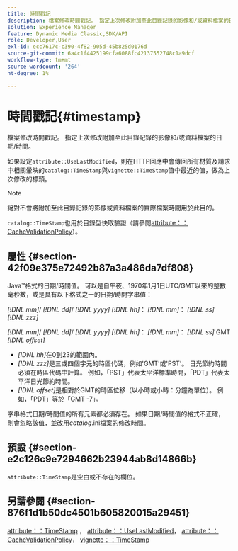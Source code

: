 ```yaml
---
title: 時間戳記
description: 檔案修改時間戳記。 指定上次修改附加至此目錄記錄的影像和/或資料檔案的日期/時間。
solution: Experience Manager
feature: Dynamic Media Classic,SDK/API
role: Developer,User
exl-id: ecc7617c-c390-4f82-905d-45b825d0176d
source-git-commit: 6a4c1f4425199cfa6088fc42137552748c1a9dcf
workflow-type: tm+mt
source-wordcount: '264'
ht-degree: 1%

---
```


# 時間戳記{#timestamp}

檔案修改時間戳記。 指定上次修改附加至此目錄記錄的影像和/或資料檔案的日期/時間。

如果設定`attribute::UseLastModified`，則在HTTP回應中會傳回所有材質及請求中相關暈映的`catalog::TimeStamp`與`vignette::TimeStamp`值中最近的值，做為上次修改的標頭。

>[!NOTE]
>
>絕對不會將附加至此目錄記錄的影像或資料檔案的實際檔案時間用於此目的。

`catalog::TimeStamp`也用於目錄型快取驗證（請參閱[attribute：：CacheValidationPolicy](/help/aem-is-ir-api/ir-api/material-cat/image-rendering-api-ref/c-ir-material-catalog/c-ir-attributes-reference/r-ir-cachevalidationpolicy.md)）。

## 屬性 {#section-42f09e375e72492b87a3a486da7df808}

Java™格式的日期/時間值。 可以是自午夜、1970年1月1日UTC/GMT以來的整數毫秒數，或是具有以下格式之一的日期/時間字串值：

*[!DNL mm]*/ *[!DNL dd]*/ *[!DNL yyyy]* *[!DNL hh]*： *[!DNL mm]*： *[!DNL ss]* *[!DNL zzz]*

*[!DNL mm]*/ *[!DNL dd]*/ *[!DNL yyyy]* *[!DNL hh]*： *[!DNL mm]*： *[!DNL ss]* GMT *[!DNL offset]*

* *[!DNL hh]*&#x200B;在0到23的範圍內。
* *[!DNL zzz]*&#x200B;是三或四個字元的時區代碼，例如&#39;GMT&#39;或&#39;PST&#39;。 日光節約時間必須在時區代碼中計算。 例如，「PST」代表太平洋標準時間，「PDT」代表太平洋日光節約時間。
* *[!DNL offset]*&#x200B;是相對於GMT的時區位移（以小時或小時：分鐘為單位）。 例如，「PDT」等於「GMT -7」。

字串格式日期/時間值的所有元素都必須存在。 如果日期/時間值的格式不正確，則會忽略該值，並改用&#x200B;*catalog*.ini檔案的修改時間。

## 預設 {#section-e2c126c9e7294662b23944ab8d14866b}

`attribute::TimeStamp`是空白或不存在的欄位。

## 另請參閱 {#section-876f1d1b50dc4501b605820015a29451}

[attribute：：TimeStamp](../../../../../ir-api/material-cat/image-rendering-api-ref/c-ir-material-catalog/c-ir-attributes-reference/r-ir-timestamp.md#reference-8373ad4ee03d4e4b9a8fc96cf42b3181) ， [attribute：：UseLastModified](../../../../../ir-api/material-cat/image-rendering-api-ref/c-ir-material-catalog/c-ir-attributes-reference/r-ir-uselastmodified.md#reference-d2ab628c9e004fedbd38324866dbca1d)， [attribute：：CacheValidationPolicy](../../../../../ir-api/material-cat/image-rendering-api-ref/c-ir-material-catalog/c-ir-attributes-reference/r-ir-cachevalidationpolicy.md#reference-2d71679733474d8aa116db6ceba87fa4)， [vignette：：TimeStamp](../../../../../ir-api/material-cat/image-rendering-api-ref/c-ir-material-catalog/c-ir-vignette-map-reference/r-ir-timestamp-vignette.md#reference-d57cdd40a6a645d199dbb1d56cc85bc1)
